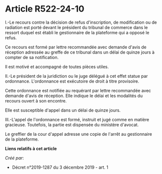 # Article R522-24-10

I.-Le recours contre la décision de refus d'inscription, de modification ou de radiation est porté devant le président du
tribunal de commerce dans le ressort duquel est établi le gestionnaire de la plateforme qui a opposé le refus.

Ce recours est formé par lettre recommandée avec demande d'avis de réception adressée au greffe de ce tribunal dans un délai
de quinze jours à compter de sa notification.

Il est motivé et accompagné de toutes pièces utiles.

II.-Le président de la juridiction ou le juge délégué à cet effet statue par ordonnance. L'ordonnance est exécutoire de droit
à titre provisoire.

Cette ordonnance est notifiée au requérant par lettre recommandée avec demande d'avis de réception. Elle indique le délai et
les modalités du recours ouvert à son encontre.

Elle est susceptible d'appel dans un délai de quinze jours.

III.-L'appel de l'ordonnance est formé, instruit et jugé comme en matière gracieuse. Toutefois, la partie est dispensée du
ministère d'avocat.

Le greffier de la cour d'appel adresse une copie de l'arrêt au gestionnaire de la plateforme.

**Liens relatifs à cet article**

_Créé par_:

  - Décret n°2019-1287 du 3 décembre 2019 - art. 1
